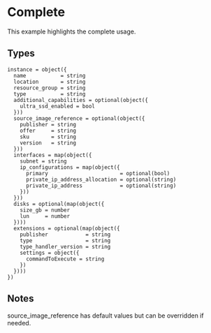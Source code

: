 # Complete

This example highlights the complete usage.

## Types

```hcl
instance = object({
  name           = string
  location       = string
  resource_group = string
  type           = string
  additional_capabilities = optional(object({
    ultra_ssd_enabled = bool
  }))
  source_image_reference = optional(object({
    publisher = string
    offer     = string
    sku       = string
    version   = string
  }))
  interfaces = map(object({
    subnet = string
    ip_configurations = map(object({
      primary                       = optional(bool)
      private_ip_address_allocation = optional(string)
      private_ip_address            = optional(string)
    }))
  }))
  disks = optional(map(object({
    size_gb = number
    lun     = number
  })))
  extensions = optional(map(object({
    publisher            = string
    type                 = string
    type_handler_version = string
    settings = object({
      commandToExecute = string
    })
  })))
})
```

## Notes

source_image_reference has default values but can be overridden if needed.
